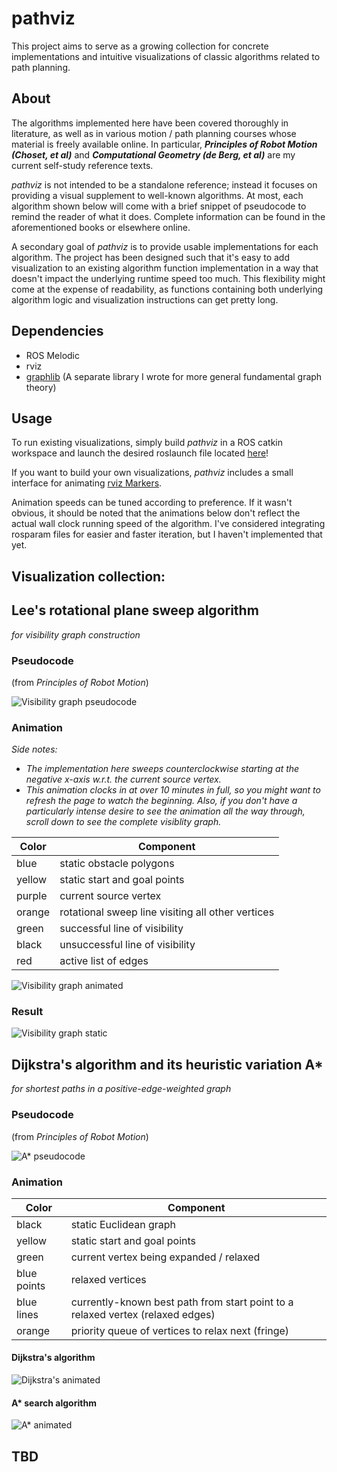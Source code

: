 # pathviz

This project aims to serve as a growing collection for concrete implementations and intuitive visualizations of classic algorithms related to path planning.

## About

The algorithms implemented here have been covered thoroughly in literature, as well as in various motion / path planning courses whose material is freely available online. In particular, ***Principles of Robot Motion (Choset, et al)*** and ***Computational Geometry (de Berg, et al)*** are my current self-study reference texts.

*pathviz* is not intended to be a standalone reference; instead it focuses on providing a visual supplement to well-known algorithms. At most, each algorithm shown below will come with a brief snippet of pseudocode to remind the reader of what it does. Complete information can be found in the aforementioned books or elsewhere online.

A secondary goal of *pathviz* is to provide usable implementations for each algorithm. The project has been designed such that it's easy to add visualization to an existing algorithm function implementation in a way that doesn't impact the underlying runtime speed too much. This flexibility might come at the expense of readability, as functions containing both underlying algorithm logic and visualization instructions can get pretty long.

## Dependencies

- ROS Melodic
- rviz
- [graphlib](https://github.com/tedklin/back-to-basics/tree/master/algorithms/graphlib) (A separate library I wrote for more general fundamental graph theory)

## Usage

To run existing visualizations, simply build *pathviz* in a ROS catkin workspace and launch the desired roslaunch file located [here](https://github.com/tedklin/pathviz/tree/master/launch)!

If you want to build your own visualizations, *pathviz* includes a small interface for animating [rviz Markers](http://wiki.ros.org/rviz/DisplayTypes/Marker).

Animation speeds can be tuned according to preference. If it wasn't obvious, it should be noted that the animations below don't reflect the actual wall clock running speed of the algorithm. I've considered integrating rosparam files for easier and faster iteration, but I haven't implemented that yet.


## Visualization collection:

## Lee's rotational plane sweep algorithm

*for visibility graph construction*

### Pseudocode

(from *Principles of Robot Motion*)

![Visibility graph pseudocode](./media/visibility_graph_pseudocode.png)

### Animation

*Side notes:*
- *The implementation here sweeps counterclockwise starting at the negative x-axis w.r.t. the current source vertex.*
- *This animation clocks in at over 10 minutes in full, so you might want to refresh the page to watch the beginning. Also, if you don't have a particularly intense desire to see the animation all the way through, scroll down to see the complete visiblity graph.*

| Color | Component |
| --- | --- |
| blue | static obstacle polygons |
| yellow | static start and goal points |
| purple | current source vertex |
| orange | rotational sweep line visiting all other vertices |
| green | successful line of visibility |
| black | unsuccessful line of visibility|
| red | active list of edges |

![Visibility graph animated](./media/visibility_graph_animated.gif)

### Result

![Visibility graph static](./media/visibility_graph_static.png)


## Dijkstra's algorithm and its heuristic variation A*

*for shortest paths in a positive-edge-weighted graph*

### Pseudocode

(from *Principles of Robot Motion*)

![A* pseudocode](./media/a_star_pseudocode.png)

### Animation

| Color | Component |
| --- | --- |
| black | static Euclidean graph |
| yellow | static start and goal points |
| green | current vertex being expanded / relaxed |
| blue points | relaxed vertices |
| blue lines | currently-known best path from start point to a relaxed vertex (relaxed edges) |
| orange | priority queue of vertices to relax next (fringe) |

#### Dijkstra's algorithm

![Dijkstra's animated](./media/dijkstra_animated.gif)

#### A* search algorithm

![A* animated](./media/a_star_animated.gif)

## TBD
